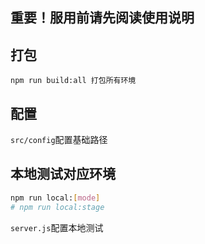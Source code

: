 ## 重要！服用前请先阅读使用说明

## 打包
```
npm run build:all 打包所有环境
```

## 配置
`src/config`配置基础路径

## 本地测试对应环境
```sh
npm run local:[mode]
# npm run local:stage
```
`server.js`配置本地测试
